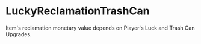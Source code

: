 ﻿# LuckyReclamationTrashCan
Item's reclamation monetary value depends on Player's Luck and Trash Can Upgrades.